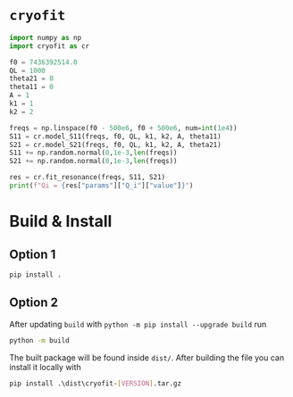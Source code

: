 # `cryofit`


```py
import numpy as np
import cryofit as cr

f0 = 7436392514.0
QL = 1000
theta21 = 0
theta11 = 0
A = 1
k1 = 1
k2 = 2

freqs = np.linspace(f0 - 500e6, f0 + 500e6, num=int(1e4))
S11 = cr.model_S11(freqs, f0, QL, k1, k2, A, theta11)
S21 = cr.model_S21(freqs, f0, QL, k1, k2, A, theta21)
S11 += np.random.normal(0,1e-3,len(freqs))
S21 += np.random.normal(0,1e-3,len(freqs))

res = cr.fit_resonance(freqs, S11, S21)
print(f"Qi = {res["params"]["Q_i"]["value"]}")
```

# Build & Install

## Option 1
```bash
pip install .
```

## Option 2
After updating `build` with `python -m pip install --upgrade build` run
```bash
python -m build
```
The built package will be found inside `dist/`. After building the file you can install it locally with
```bash
pip install .\dist\cryofit-[VERSION].tar.gz 
```
